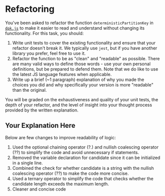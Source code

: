 # Refactoring

You've been asked to refactor the function `deterministicPartitionKey` in [`dpk.js`](dpk.js) to make it easier to read and understand without changing its functionality. For this task, you should:

1. Write unit tests to cover the existing functionality and ensure that your refactor doesn't break it. We typically use `jest`, but if you have another library you prefer, feel free to use it.
2. Refactor the function to be as "clean" and "readable" as possible. There are many valid ways to define those words - use your own personal definitions, but be prepared to defend them. Note that we do like to use the latest JS language features when applicable.
3. Write up a brief (~1 paragraph) explanation of why you made the choices you did and why specifically your version is more "readable" than the original.

You will be graded on the exhaustiveness and quality of your unit tests, the depth of your refactor, and the level of insight into your thought process provided by the written explanation.

## Your Explanation Here
Below are few changes to improve readability of logic:

1. Used the optional chaining operator (?.) and nullish coalescing operator (??) to simplify the code and avoid unnecessary if statements.
2. Removed the variable declaration for candidate since it can be initialized in a single line.
3. Combined the check for whether candidate is a string with the nullish coalescing operator (??) to make the code more concise.
4. Used a ternary operator to simplify the code that checks whether the candidate length exceeds the maximum length.
5. Cleaner and concise code
